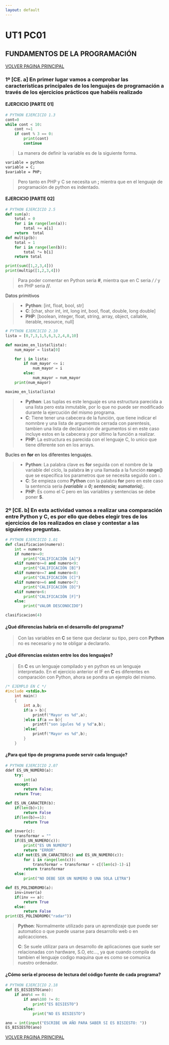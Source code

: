 ```yaml
---
layout: default
---
```


# UT1 PC01
## FUNDAMENTOS DE LA PROGRAMACIÓN
[VOLVER PAGINA PRINCIPAL](./)
### 1º [CE. a] En primer lugar vamos a comprobar las características principales de los lenguajes de programación a través de los ejercicios prácticos que habéis realizado

#### EJERCICIO [PARTE 01]

```python
# PYTHON EJERCICIO 1.3
cont=0
while cont < 10:
    cont +=1
    if cont % 3 == 0:
        print(cont)
        continue
```
> La manera de definir la variable es de la siguiente forma.

```markdown
variable = python
variable = C;
$variable = PHP;
```

> Pero tanto en PHP y C se necesita un **;** mientra que en el lenguaje de programación de python es indentado.

#### EJERCICIO [PARTE 02]

```python
# PYTHON EJERCICIO 2.5
def sum(a):
    total = 0
    for i in range(len(a)):
        total += a[i]
    return  total
def multip(b):
    total = 1
    for i in range(len(b)):
        total *= b[i]
    return total

print(sum([1,2,3,4]))
print(multip([1,2,3,4]))
```
> Para poder comentar en Python seria **#**, mientra que en C seria **/* */** y en PHP seria **//**.

Datos primitivos

> - **Python**: [int, float, bool, str]
> - **C**: [char, shor int, int, long int, bool, float, double, long double]
> - **PHP**: [boolean, integer, float, string, array, object, callable, iterable, resource, null]

```python
# PYTHON EJERCICIO 2.10
lista = [0,7,3,1,5,6,3,2,4,8,10]

def maximo_en_lista(lista):
    num_mayor = lista[0]

    for i in lista:
        if num_mayor <= i:
            num_mayor = i
        else:
            num_mayor = num_mayor
    print(num_mayor)

maximo_en_lista(lista)
```

> - **Python**: Las tuplas es este lenguaje es una estructura parecida a una lista pero esta inmutable, por lo que no puede ser modificado durante la ejercución del mismo programa.
> - **C**: Tiene tener una cabecera de la función, que tiene indicar el nomnbre y una lista de argumentos cerrada con parentesis, tambien una lista de declaración de argumentos si en este caso incluye estos en la cabecera y por ultimo la función a realizar.
> - **PHP**: La estructura es parecida con el lenguaje C, lo unico que tiene diferente son en los arrays.

Bucles en **for** en los diferentes lenguajes.

> - **Python**: La palabra clave es **for** seguida con el nombre de la variable del ciclo, la palabra **in** y una llamada a la función **range()** que se especifica los parametros que se necesita seguido con **:**.
> - **C**: Se empieza como **Python** con la palabra **for** pero en este caso la sentencia seria **_(variable = 0; sentencia; sumatorio);_**.
> - **PHP**: Es como el C pero en las variables y sentencias se debe poner **$**.

### 2º [CE. b] En esta actividad vamos a realizar una comparación entre Python y C, es por ello que debes elegir tres de los ejercicios de los realizados en clase y contestar a las siguientes preguntas.

```python
# PYTHON EJERCICIO 1.01
def clasificacion(numero):
    int = numero
    if numero>=9:
        print("CALIFICACIÓN [A]")
    elif numero>=8 and numero<9:
        print("CALIFICACIÓN [B]")
    elif numero>=7 and numero<8:
        print("CALIFICACIÓN [C]")
    elif numero>=6 and numero<7:
        print("CALIFICACIÓN [D]")
    elif numero<6:
        print("CALIFICACIÓN [F]")
    else:
        print("VALOR DESCONOCIDO")

clasificacion(4)
```

#### ¿Qué diferencias habría en el desarrollo del programa?

> Con las variables en **C** se tiene que declarar su tipo, pero con **Python** no es necesario y no te obligar a declararlo.

#### ¿Qué diferencias existen entre los dos lenguajes?

> En **C** es un lenguaje compilado y en python es un lenguaje interpretado.
> En el ejercicio anterior el IF en **C** es diferentes en comparación con Python, ahora se pondra un ejemplo del mismo.
 
```c
/* EJEMPLO EN C */
#include <stdio.h>
    int main()
    {
        int a,b;
        if(a > b){
            printf("Mayor es %d",a);
        }else if(a == b){
            printf("son igules %d y %d"a,b);
        }else{
            printf("Mayor es %d",b);
        }
    }
```
#### ¿Para qué tipo de programa puede servir cada lenguaje?

```python
# PYTHON EJERCICIO 2.07
ddef ES_UN_NUMERO(a):
    try:
        int(a)
    except:
        return False;
    return True;

def ES_UN_CARACTER(b):
    if(len(b)>1):
        return False
    if(len(b)==1):
        return True

def inver(c):
    transformar = ""
    if(ES_UN_NUMERO(c)):
        print("ES UN NUMERO")
        return "ERROR"
    elif not(ES_UN_CARACTER(c) and ES_UN_NUMERO(c)):
        for i in range(len(c)):
            transformar = transformar + c[(len(c)-1)-i]
        return transformar
    else:
        print("NO DEBE SER UN NUMERO O UNA SOLA LETRA")

def ES_POLINDROMO(a):
    inv=inver(a)
    if(inv == a):
        return True
    else:
        return False
print(ES_POLINDROMO("radar"))
```

> **Python**: Normalmente utilizado para un aprendizaje que puede ser automatico o que puede usarse para desarrollo web o en aplicacciones.
>
> **C**: Se suele utilizar para un desarrollo de aplicaciones que suele ser relacionadas con hardware, S.O, etc..., ya que cuando compila da tambien el lenguaje codigo maquina que es como se comunica nuestro ordenador.

#### ¿Cómo sería el proceso de lectura del código fuente de cada programa?

```python
# PYTHON EJERCICIO 2.18
def ES_BISIESTO(ano):
    if ano%4 == 0:
        if ano%100 != 0:
            print("ES BISIESTO")
        else:
            print("NO ES BISIESTO")

ano = int(input("ESCRIBE UN AÑO PARA SABER SI ES BISIESTO: "))
ES_BISIESTO(ano)
```



[VOLVER PAGINA PRINCIPAL](./)